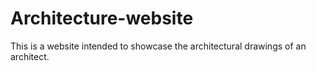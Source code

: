 # Architecture-website
This is a website intended to showcase the architectural drawings of an architect.
